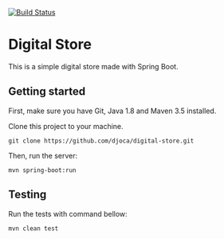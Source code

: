 [![Build Status](https://travis-ci.org/djoca/digital-store.svg?branch=master)](https://travis-ci.org/djoca/digital-store)

# Digital Store

This is a simple digital store made with Spring Boot.

## Getting started

First, make sure you have Git, Java 1.8 and Maven 3.5 installed.

Clone this project to your machine.

    git clone https://github.com/djoca/digital-store.git

Then, run the server:

    mvn spring-boot:run
    
## Testing

Run the tests with command bellow:

    mvn clean test
